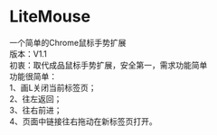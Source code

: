 # LiteMouse  
一个简单的Chrome鼠标手势扩展  
版本：V1.1  
初衷：取代成品鼠标手势扩展，安全第一，需求功能简单  
功能很简单：  
  1、画L关闭当前标签页；  
  2、往左返回；  
  3、往右前进；  
  4、页面中链接往右拖动在新标签页打开。
